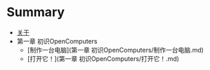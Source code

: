 # Summary

* [关于](README.md)
* 第一章 初识OpenComputers
    * [制作一台电脑](第一章 初识OpenComputers/制作一台电脑.md)
    * [打开它！](第一章 初识OpenComputers/打开它！.md)

